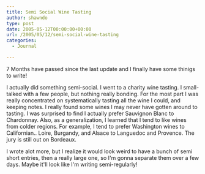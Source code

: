```yaml
---
title: Semi Social Wine Tasting
author: shawndo
type: post
date: 2005-05-12T00:00:00+00:00
url: /2005/05/12/semi-social-wine-tasting
categories:
  - Journal

---
```

7 Months have passed since the last update and I finally have some thinigs to write!  

I actually did something semi-social. I went to a charity wine tasting. I small-talked with a few people, but nothing really bonding. For the most part I was really concentrated on systematically tasting all the wine I could, and keeping notes. I really found some wines I may never have gotten around to tasting. I was surprised to find I actually prefer Sauvignon Blanc to Chardonnay. Also, as a generalization, I learned that I tend to like wines from colder regions. For example, I tend to prefer Washington wines to Californian.. Loire, Burgandy, and Alsace to Languedoc and Provence. The jury is still out on Bordeaux.  

I wrote alot more, but I realize it would look weird to have a bunch of semi short entries, then a really large one, so I'm gonna separate them over a few days. Maybe it'll look like I'm writing semi-regularly!